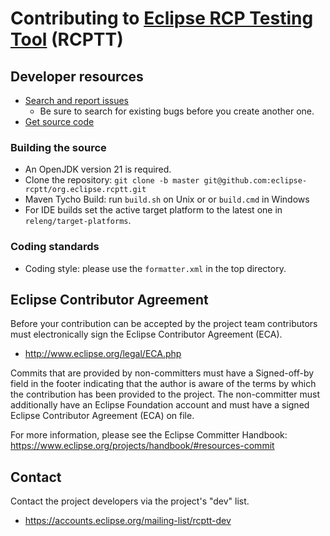 # Contributing to [Eclipse RCP Testing Tool](https://projects.eclipse.org/projects/technology.rcptt) (RCPTT)

## Developer resources

- [Search and report issues](https://github.com/eclipse-rcptt/org.eclipse.rcptt/issues)
  - Be sure to search for existing bugs before you create another one.
- [Get source code](https://github.com/eclipse-rcptt/org.eclipse.rcptt)

### Building the source
+ An OpenJDK version 21 is required.
+ Clone the repository: `git clone -b master git@github.com:eclipse-rcptt/org.eclipse.rcptt.git`
+ Maven Tycho Build: run `build.sh` on Unix or or `build.cmd` in Windows
+ For IDE builds set the active target platform to the latest one in `releng/target-platforms`.

### Coding standards
* Coding style: please use the `formatter.xml` in the top directory.

## Eclipse Contributor Agreement

Before your contribution can be accepted by the project team contributors must
electronically sign the Eclipse Contributor Agreement (ECA).

* http://www.eclipse.org/legal/ECA.php

Commits that are provided by non-committers must have a Signed-off-by field in
the footer indicating that the author is aware of the terms by which the
contribution has been provided to the project. The non-committer must
additionally have an Eclipse Foundation account and must have a signed Eclipse
Contributor Agreement (ECA) on file.

For more information, please see the Eclipse Committer Handbook:
https://www.eclipse.org/projects/handbook/#resources-commit

## Contact

Contact the project developers via the project's "dev" list.

* https://accounts.eclipse.org/mailing-list/rcptt-dev

